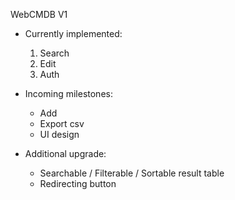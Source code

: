 
<h> WebCMDB V1 </h>

- Currently implemented:
  1) Search
  2) Edit
  3) Auth

- Incoming milestones:
   + Add
   + Export csv
   + UI design

- Additional upgrade:
   + Searchable / Filterable / Sortable result table
   + Redirecting button

